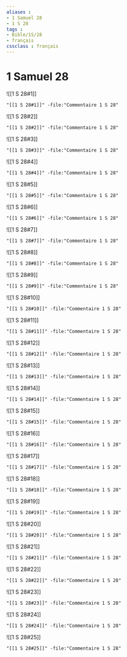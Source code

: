 ```yaml
---
aliases : 
- 1 Samuel 28
- 1 S 28
tags : 
- Bible/1S/28
- français
cssclass : français
---
```


# 1 Samuel 28

![[1 S 28#1]]

```query
"[[1 S 28#1]]" -file:"Commentaire 1 S 28"
```

![[1 S 28#2]]

```query
"[[1 S 28#2]]" -file:"Commentaire 1 S 28"
```

![[1 S 28#3]]

```query
"[[1 S 28#3]]" -file:"Commentaire 1 S 28"
```

![[1 S 28#4]]

```query
"[[1 S 28#4]]" -file:"Commentaire 1 S 28"
```

![[1 S 28#5]]

```query
"[[1 S 28#5]]" -file:"Commentaire 1 S 28"
```

![[1 S 28#6]]

```query
"[[1 S 28#6]]" -file:"Commentaire 1 S 28"
```

![[1 S 28#7]]

```query
"[[1 S 28#7]]" -file:"Commentaire 1 S 28"
```

![[1 S 28#8]]

```query
"[[1 S 28#8]]" -file:"Commentaire 1 S 28"
```

![[1 S 28#9]]

```query
"[[1 S 28#9]]" -file:"Commentaire 1 S 28"
```

![[1 S 28#10]]

```query
"[[1 S 28#10]]" -file:"Commentaire 1 S 28"
```

![[1 S 28#11]]

```query
"[[1 S 28#11]]" -file:"Commentaire 1 S 28"
```

![[1 S 28#12]]

```query
"[[1 S 28#12]]" -file:"Commentaire 1 S 28"
```

![[1 S 28#13]]

```query
"[[1 S 28#13]]" -file:"Commentaire 1 S 28"
```

![[1 S 28#14]]

```query
"[[1 S 28#14]]" -file:"Commentaire 1 S 28"
```

![[1 S 28#15]]

```query
"[[1 S 28#15]]" -file:"Commentaire 1 S 28"
```

![[1 S 28#16]]

```query
"[[1 S 28#16]]" -file:"Commentaire 1 S 28"
```

![[1 S 28#17]]

```query
"[[1 S 28#17]]" -file:"Commentaire 1 S 28"
```

![[1 S 28#18]]

```query
"[[1 S 28#18]]" -file:"Commentaire 1 S 28"
```

![[1 S 28#19]]

```query
"[[1 S 28#19]]" -file:"Commentaire 1 S 28"
```

![[1 S 28#20]]

```query
"[[1 S 28#20]]" -file:"Commentaire 1 S 28"
```

![[1 S 28#21]]

```query
"[[1 S 28#21]]" -file:"Commentaire 1 S 28"
```

![[1 S 28#22]]

```query
"[[1 S 28#22]]" -file:"Commentaire 1 S 28"
```

![[1 S 28#23]]

```query
"[[1 S 28#23]]" -file:"Commentaire 1 S 28"
```

![[1 S 28#24]]

```query
"[[1 S 28#24]]" -file:"Commentaire 1 S 28"
```

![[1 S 28#25]]

```query
"[[1 S 28#25]]" -file:"Commentaire 1 S 28"
```

